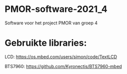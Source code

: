 # PMOR-software-2021_4
Software voor het project PMOR van groep 4

# Gebruikte libraries:
LCD: https://os.mbed.com/users/simon/code/TextLCD

BTS7960: https://github.com/Kyronectis/BTS7960-mbed
